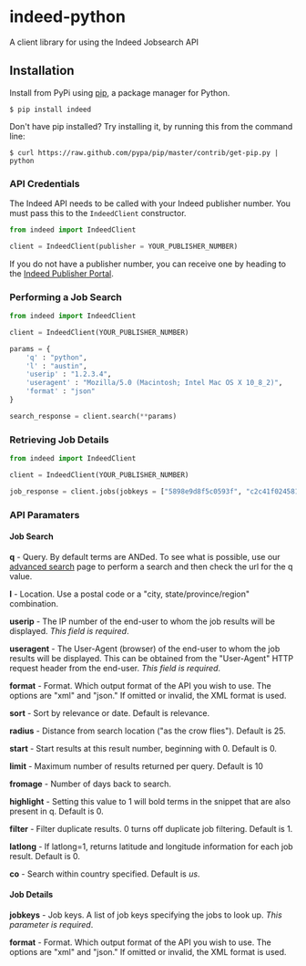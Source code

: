 # indeed-python

A client library for using the Indeed Jobsearch API

## Installation

Install from PyPi using [pip](http://www.pip-installer.org/en/latest/), a
package manager for Python.

    $ pip install indeed

Don't have pip installed? Try installing it, by running this from the command
line:

    $ curl https://raw.github.com/pypa/pip/master/contrib/get-pip.py | python

### API Credentials

The Indeed API needs to be called with your Indeed publisher number. You must pass this
to the `IndeedClient` constructor.

```python
from indeed import IndeedClient

client = IndeedClient(publisher = YOUR_PUBLISHER_NUMBER)
```

If you do not have a publisher number, you can receive one by heading to the
[Indeed Publisher Portal](https://ads.indeed.com/jobroll/xmlfeed).


### Performing a Job Search

```python
from indeed import IndeedClient

client = IndeedClient(YOUR_PUBLISHER_NUMBER)

params = {
    'q' : "python",
    'l' : "austin",
    'userip' : "1.2.3.4",
    'useragent' : "Mozilla/5.0 (Macintosh; Intel Mac OS X 10_8_2)",
    'format' : "json"
}

search_response = client.search(**params)
```

### Retrieving Job Details

```python
from indeed import IndeedClient

client = IndeedClient(YOUR_PUBLISHER_NUMBER)

job_response = client.jobs(jobkeys = ["5898e9d8f5c0593f", "c2c41f024581eae5"], format = "json")
```

### API Paramaters

#### Job Search

**q** - 
Query. By default terms are ANDed. To see what is possible, use our [advanced search](http://www.indeed.com/advanced_search) page to perform a search and then check the url for the q value.

**l** - 
Location. Use a postal code or a "city, state/province/region" combination.

**userip** - 
The IP number of the end-user to whom the job results will be displayed. *This field is required*.

**useragent** - 
The User-Agent (browser) of the end-user to whom the job results will be displayed. This can be obtained from the "User-Agent" HTTP request header from the end-user. *This field is required*.

**format** - 
Format. Which output format of the API you wish to use. The options are "xml" and "json." If omitted or invalid, the XML format is used.

**sort** - 
Sort by relevance or date. Default is relevance.

**radius** - 
Distance from search location ("as the crow flies"). Default is 25.

**start** - 
Start results at this result number, beginning with 0. Default is 0.

**limit** - 
Maximum number of results returned per query. Default is 10

**fromage** - 
Number of days back to search.

**highlight** - 
Setting this value to 1 will bold terms in the snippet that are also present in q. Default is 0.

**filter** - 
Filter duplicate results. 0 turns off duplicate job filtering. Default is 1.

**latlong** - 
If latlong=1, returns latitude and longitude information for each job result. Default is 0.

**co** - 
Search within country specified. Default is *us*.


#### Job Details

**jobkeys** - 
Job keys. A list of job keys specifying the jobs to look up. *This parameter is required*.

**format** - 
Format. Which output format of the API you wish to use. The options are "xml" and "json." If omitted or invalid, the XML format is used.
